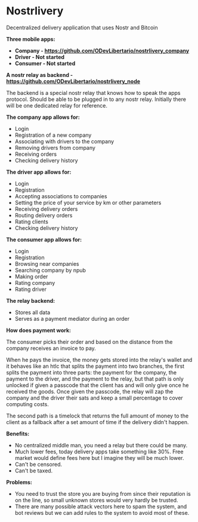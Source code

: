 # Nostrlivery
Decentralized delivery application that uses Nostr and Bitcoin

**Three mobile apps:**
- **Company - https://github.com/ODevLibertario/nostrlivery_company**
- **Driver - Not started**
- **Consumer - Not started**

**A nostr relay as backend - https://github.com/ODevLibertario/nostrlivery_node**

The backend is a special nostr relay that knows how to speak the apps protocol. Should be able to be plugged in to any nostr relay. Initially there will be one dedicated relay for reference.

**The company app allows for:**
- Login
- Registration of a new company
- Associating with drivers to the company
- Removing drivers from company
- Receiving orders
- Checking delivery history

**The driver app allows for:**
- Login
- Registration
- Accepting associations to companies
- Setting the price of your service by km or other parameters
- Receiving delivery orders
- Routing delivery orders
- Rating clients
- Checking delivery history

**The consumer app allows for:**
- Login
- Registration 
- Browsing near companies
- Searching company by npub
- Making order
- Rating company 
- Rating driver

**The relay backend:**
- Stores all data
- Serves as a payment mediator during an order

**How does payment work:**

The consumer picks their order and based on the distance from the company receives an invoice to pay.

When he pays the invoice, the money gets stored into the relay's wallet and it behaves like an htlc that splits the payment into two branches, the first splits the payment into three parts: the payment for the company, the payment to the driver, and the payment to the relay, but that path is only unlocked if given a passcode that the client has and will only give once he received the goods. Once given the passcode, the relay will zap the company and the driver their sats and keep a small percentage to cover computing costs.

The second path is a timelock that returns the full amount of money to the client as a fallback after a set amount of time if the delivery didn't happen.

**Benefits:**
- No centralized middle man, you need a relay but there could be many.
- Much lower fees, today delivery apps take something like 30%. Free market would define fees here but I imagine they will be much lower.
- Can't be censored.
- Can't be taxed.

**Problems:**
- You need to trust the store you are buying from since their reputation is on the line, so small unknown stores would very hardly be trusted.
- There are many possible attack vectors here to spam the system, and bot reviews but we can add rules to the system to avoid most of these.
